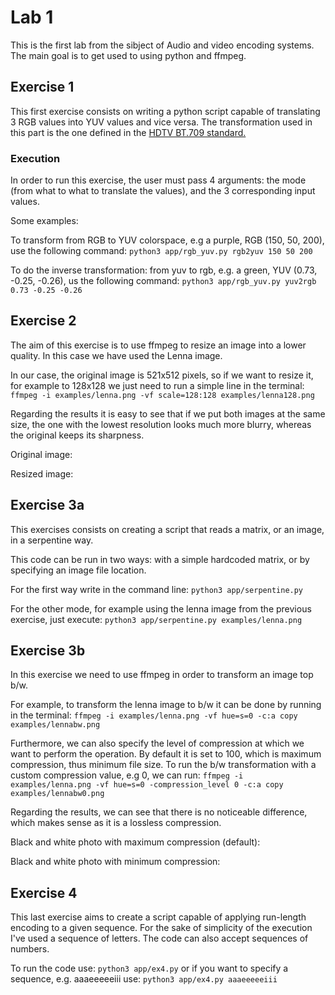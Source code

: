 # Lab 1
This is the first lab from the sibject of Audio and video encoding systems. The main goal is to get used to using python and ffmpeg.

## Exercise 1
This first exercise consists on writing a python script capable of translating 3 RGB values into YUV values and
vice versa. The transformation used in this part is the one defined in the [HDTV BT.709 standard.](https://en.wikipedia.org/wiki/YUV#HDTV_with_BT.709)

### Execution
In order to run this exercise, the user must pass 4 arguments: the mode (from what to what to translate the values), and the 3 corresponding input values.

Some examples:

To transform from RGB to YUV colorspace, e.g a purple, RGB (150, 50, 200), use the following command:
`python3 app/rgb_yuv.py rgb2yuv 150 50 200`

To do the inverse transformation: from yuv to rgb, e.g. a green, YUV (0.73, -0.25, -0.26), us the following command:
`python3 app/rgb_yuv.py yuv2rgb 0.73 -0.25 -0.26`

## Exercise 2
The aim of this exercise is to use ffmpeg to resize an image into a lower quality. In this case we have used the Lenna image.

In our case, the original image is 521x512 pixels, so if we want to resize it, for example to 128x128 we just need to 
run a simple line in the terminal: 
`ffmpeg -i examples/lenna.png -vf scale=128:128 examples/lenna128.png`

Regarding the results it is easy to see that if we put both images at the same size, the one with the lowest resolution 
looks much more blurry, whereas the original keeps its sharpness.

Original image: 

Resized image: 

## Exercise 3a
This exercises consists on creating a script that reads a matrix, or an image, in a serpentine way.

This code can be run in two ways: with a simple hardcoded matrix, or by specifying an image file location.

For the first way write in the command line: `python3 app/serpentine.py`

For the other mode, for example using the lenna image from the previous exercise, just execute: 
`python3 app/serpentine.py examples/lenna.png`

## Exercise 3b
In this exercise we need to use ffmpeg in order to transform an image top b/w.

For example, to transform the lenna image to b/w it can be done by running in the terminal: 
`ffmpeg -i examples/lenna.png -vf hue=s=0 -c:a copy examples/lennabw.png`

Furthermore, we can also specify the level of compression at which we want to perform the operation. By default it is 
set to 100, which is maximum compression, thus minimum file size. To run the b/w transformation with a custom compression
value, e.g 0, we can run: `ffmpeg -i examples/lenna.png -vf hue=s=0 -compression_level 0 -c:a copy examples/lennabw0.png`

Regarding the results, we can see that there is no noticeable difference, which makes sense as it is a lossless compression.

Black and white photo with maximum compression (default): 

Black and white photo with minimum compression:

## Exercise 4
This last exercise aims to create a script capable of applying run-length encoding to a given sequence. For the sake
of simplicity of the execution I've used a sequence of letters. The code can also accept sequences of numbers.

To run the code use: `python3 app/ex4.py` or if you want to specify a sequence, e.g. aaaeeeeeiii use: `python3 app/ex4.py aaaeeeeeiii` 